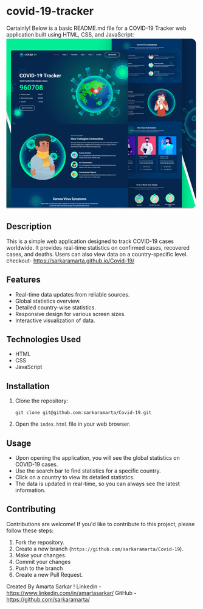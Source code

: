 # covid-19-tracker
Certainly! Below is a basic README.md file for a COVID-19 Tracker web application built using HTML, CSS, and JavaScript:
![desktop](/assets/images/screenn.png)
## Description
This is a simple web application designed to track COVID-19 cases worldwide. It provides real-time statistics on confirmed cases, recovered cases, and deaths. Users can also view data on a country-specific level.
checkout- https://sarkaramarta.github.io/Covid-19/
## Features
- Real-time data updates from reliable sources.
- Global statistics overview.
- Detailed country-wise statistics.
- Responsive design for various screen sizes.
- Interactive visualization of data.

## Technologies Used
- HTML
- CSS
- JavaScript

## Installation
1. Clone the repository:
   ```
   git clone git@github.com:sarkaramarta/Covid-19.git
   ```
2. Open the `index.html` file in your web browser.

## Usage
- Upon opening the application, you will see the global statistics on COVID-19 cases.
- Use the search bar to find statistics for a specific country.
- Click on a country to view its detailed statistics.
- The data is updated in real-time, so you can always see the latest information.

## Contributing
Contributions are welcome! If you'd like to contribute to this project, please follow these steps:
1. Fork the repository.
2. Create a new branch (`https://github.com/sarkaramarta/Covid-19`).
3. Make your changes.
4. Commit your changes 
5. Push to the branch 
6. Create a new Pull Request.

Created By Amarta Sarkar !
Linkedin - https://www.linkedin.com/in/amartasarkar/
GitHub - https://github.com/sarkaramarta/